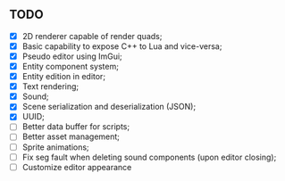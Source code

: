 ## TODO

- [x] 2D renderer capable of render quads;
- [x] Basic capability to expose C++ to Lua and vice-versa;
- [x] Pseudo editor using ImGui;
- [x] Entity component system;
- [x] Entity edition in editor;
- [x] Text rendering;
- [x] Sound;
- [x] Scene serialization and deserialization (JSON);
- [x] UUID;
- [ ] Better data buffer for scripts;
- [ ] Better asset management;
- [ ] Sprite animations;
- [ ] Fix seg fault when deleting sound components (upon editor closing);
- [ ] Customize editor appearance
